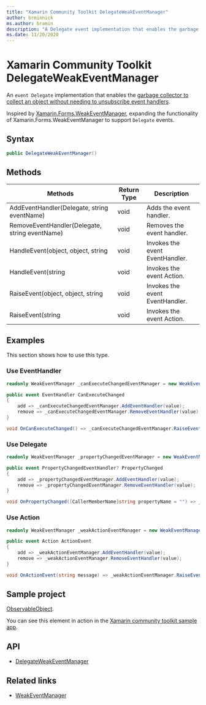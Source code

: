 ```yaml
---
title: "Xamarin Community Toolkit DelegateWeakEventManager"
author: brminnick
ms.author: bramin
description: "A Delegate event implementation that enables the garbage collector to collect an object without needing to unsubscribe event handlers."
ms.date: 11/20/2020
---
```


# Xamarin Community Toolkit DelegateWeakEventManager

An `event Delegate` implementation that enables the [garbage collector to collect an object without needing to unsubscribe event handlers](http://paulstovell.com/blog/weakevents).

Inspired by [Xamarin.Forms.WeakEventManager](https://github.com/xamarin/Xamarin.Forms/blob/master/Xamarin.Forms.Core/WeakEventManager.cs), expanding the functionality of Xamarin.Forms.WeakEventManager to support `Delegate` events.

## Syntax

```csharp
public DelegateWeakEventManager()
```

## Methods

| Methods | Return Type | Description |
| -- | -- | -- |
| AddEventHandler(Delegate, string eventName) | void | Adds the event handler. |
| RemoveEventHandler(Delegate, string eventName) | void | Removes the event handler. |
| HandleEvent(object, object, string | void | Invokes the event EventHandler. |
| HandleEvent(string | void | Invokes the event Action. |
| RaiseEvent(object, object, string | void | Invokes the event EventHandler. |
| RaiseEvent(string | void | Invokes the event Action. |

## Examples

This section shows how to use this type.

### Use EventHandler

```csharp
readonly WeakEventManager _canExecuteChangedEventManager = new WeakEventManager();

public event EventHandler CanExecuteChanged
{
    add => _canExecuteChangedEventManager.AddEventHandler(value);
    remove => _canExecuteChangedEventManager.RemoveEventHandler(value);
}

void OnCanExecuteChanged() => _canExecuteChangedEventManager.RaiseEvent(this, EventArgs.Empty, nameof(CanExecuteChanged));
```

### Use Delegate

```csharp
readonly WeakEventManager _propertyChangedEventManager = new WeakEventManager();

public event PropertyChangedEventHandler? PropertyChanged
{
    add => _propertyChangedEventManager.AddEventHandler(value);
    remove => _propertyChangedEventManager.RemoveEventHandler(value);
}

void OnPropertyChanged([CallerMemberName]string propertyName = "") => _propertyChangedEventManager.RaiseEvent(this, new PropertyChangedEventArgs(propertyName), nameof(PropertyChanged));
```

### Use Action

```csharp
readonly WeakEventManager _weakActionEventManager = new WeakEventManager();

public event Action ActionEvent
{
    add => _weakActionEventManager.AddEventHandler(value);
    remove => _weakActionEventManager.RemoveEventHandler(value);
}

void OnActionEvent(string message) => _weakActionEventManager.RaiseEvent(message, nameof(ActionEvent));
```

## Sample project

[ObservableObject](https://github.com/xamarin/XamarinCommunityToolkit/blob/main/samples/XCT.Sample/ObjectModel/ObservableObject.shared.cs).

You can see this element in action in the [Xamarin community toolkit sample app](https://github.com/xamarin/XamarinCommunityToolkit/tree/main/XamarinCommunityToolkitSample).

## API

- [DelegateWeakEventManager](https://github.com/xamarin/XamarinCommunityToolkit/blob/main/src/CommunityToolkit/Xamarin.CommunityToolkit/Helpers/DelegateWeakEventManager.shared.cs)

## Related links

- [WeakEventManager<T>](weakeventmanagert.md)
